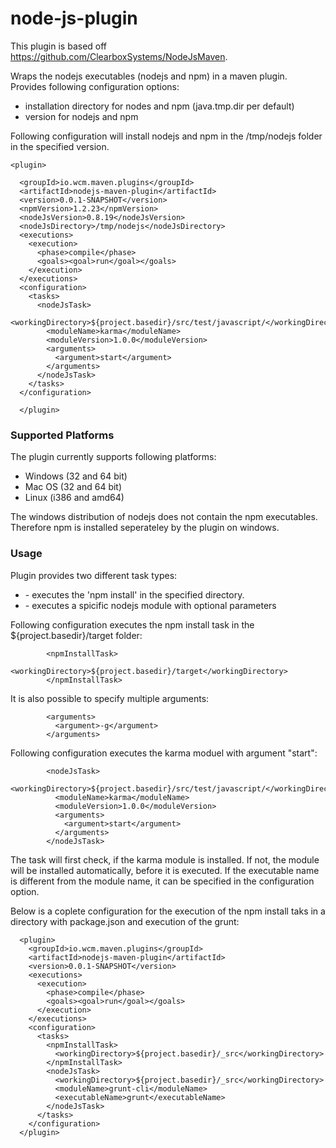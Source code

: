 node-js-plugin
==============

This plugin is based off https://github.com/ClearboxSystems/NodeJsMaven.

Wraps the nodejs executables (nodejs and npm) in a maven plugin. Provides following configuration options:

- installation directory for nodes and npm (java.tmp.dir per default)
- version for nodejs and npm

Following configuration will install nodejs and npm in the /tmp/nodejs folder in the specified version.
```
<plugin>

  <groupId>io.wcm.maven.plugins</groupId>
  <artifactId>nodejs-maven-plugin</artifactId>
  <version>0.0.1-SNAPSHOT</version>
  <npmVersion>1.2.23</npmVersion>
  <nodeJsVersion>0.8.19</nodeJsVersion>
  <nodeJsDirectory>/tmp/nodejs</nodeJsDirectory>
  <executions>
    <execution>
      <phase>compile</phase>
      <goals><goal>run</goal></goals>
    </execution>
  </executions>
  <configuration>
    <tasks>
      <nodeJsTask>
        <workingDirectory>${project.basedir}/src/test/javascript/</workingDirectory>
        <moduleName>karma</moduleName>
        <moduleVersion>1.0.0</moduleVersion>
        <arguments>
          <argument>start</argument>
        </arguments>
      </nodeJsTask>
    </tasks>
  </configuration>

  </plugin>
```

### Supported Platforms

The plugin currently supports following platforms:
- Windows (32 and 64 bit)
- Mac OS (32 and 64 bit)
- Linux (i386 and amd64)

The windows distribution of nodejs does not contain the npm executables. Therefore npm is installed seperateley by the plugin on windows.

### Usage

Plugin provides two different task types:
- <npmInstallTask> - executes the 'npm install' in the specified directory. 
- <nodeJsTask> - executes a spicific nodejs module with optional parameters

Following configuration executes the npm install task in the ${project.basedir}/target folder:

            <npmInstallTask>
              <workingDirectory>${project.basedir}/target</workingDirectory>
            </npmInstallTask>

It is also possible to specify multiple arguments: 
            
            <arguments>
              <argument>-g</argument>
            </arguments>
            
Following configuration executes the karma moduel with argument "start":

            <nodeJsTask>
              <workingDirectory>${project.basedir}/src/test/javascript/</workingDirectory>
              <moduleName>karma</moduleName>
              <moduleVersion>1.0.0</moduleVersion>
              <arguments>
                <argument>start</argument>
              </arguments>
            </nodeJsTask>

The task will first check, if the karma module is installed. If not, the module will be installed automatically, before it is executed. If the executable name is different from the module name, it can be specified in the <executbaleName></executbaleName> configuration option.

Below is a coplete configuration for the execution of the npm install taks in a directory with package.json and execution of the grunt:

      <plugin>
        <groupId>io.wcm.maven.plugins</groupId>
        <artifactId>nodejs-maven-plugin</artifactId>
        <version>0.0.1-SNAPSHOT</version>
        <executions>
          <execution>
            <phase>compile</phase>
            <goals><goal>run</goal></goals>
          </execution>
        </executions>
        <configuration>
          <tasks>
            <npmInstallTask>
              <workingDirectory>${project.basedir}/_src</workingDirectory>
            </npmInstallTask>
            <nodeJsTask>
              <workingDirectory>${project.basedir}/_src</workingDirectory>
              <moduleName>grunt-cli</moduleName>
              <executableName>grunt</executableName>
            </nodeJsTask>
          </tasks>
        </configuration>
      </plugin>

